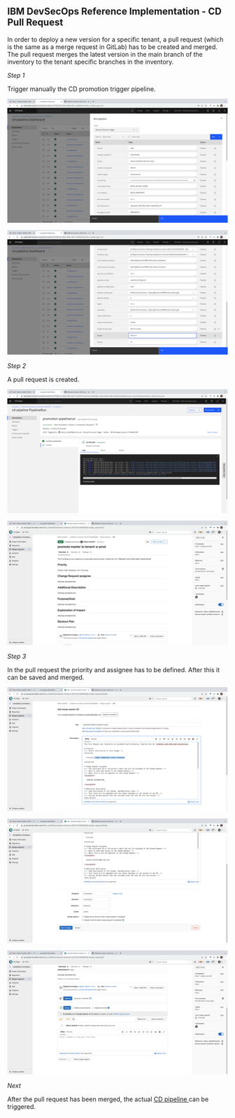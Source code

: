 ## IBM DevSecOps Reference Implementation - CD Pull Request

In order to deploy a new version for a specific tenant, a pull request (which is the same as a merge request in GitLab) has to be created and merged. The pull request merges the latest version in the main branch of the inventory to the tenant specific branches in the inventory.

*Step 1* 

Trigger manually the CD promotion trigger pipeline.

<kbd><img src="https://raw.githubusercontent.com/IBM/multi-tenancy-documentation/main/documentation/images/cicd-devsecops/cicd-3-cd-promotion/005.png" /></kbd>

<kbd><img src="https://raw.githubusercontent.com/IBM/multi-tenancy-documentation/main/documentation/images/cicd-devsecops/cicd-3-cd-promotion/006.png" /></kbd>

*Step 2* 

A pull request is created.

<kbd><img src="https://raw.githubusercontent.com/IBM/multi-tenancy-documentation/main/documentation/images/cicd-devsecops/cicd-3-cd-promotion/008.png" /></kbd>

<kbd><img src="https://raw.githubusercontent.com/IBM/multi-tenancy-documentation/main/documentation/images/cicd-devsecops/cicd-3-cd-promotion/009.png" /></kbd>

*Step 3* 

In the pull request the priority and assignee has to be defined. After this it can be saved and merged.

<kbd><img src="https://raw.githubusercontent.com/IBM/multi-tenancy-documentation/main/documentation/images/cicd-devsecops/cicd-3-cd-promotion/010.png" /></kbd>

<kbd><img src="https://raw.githubusercontent.com/IBM/multi-tenancy-documentation/main/documentation/images/cicd-devsecops/cicd-3-cd-promotion/012.png" /></kbd>

<kbd><img src="https://raw.githubusercontent.com/IBM/multi-tenancy-documentation/main/documentation/images/cicd-devsecops/cicd-3-cd-promotion/014.png" /></kbd>

*Next*

After the pull request has been merged, the actual [CD pipeline ](cd-pipeline.md) can be triggered.